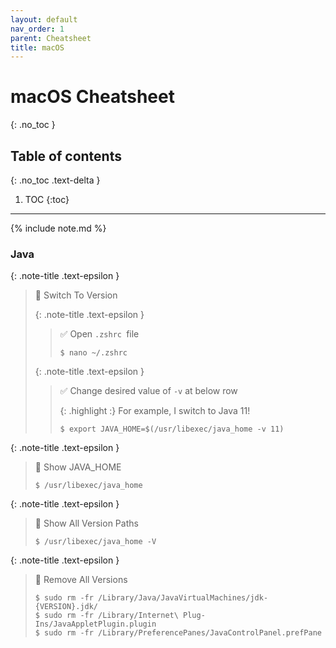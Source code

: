 ```yaml
---
layout: default
nav_order: 1
parent: Cheatsheet
title: macOS
---
```


# macOS Cheatsheet
{: .no_toc }

## Table of contents
{: .no_toc .text-delta }

1. TOC
{:toc}
---

{% include note.md %}

### Java

{: .note-title .text-epsilon }
> 🔲 Switch To Version
>
> {: .note-title .text-epsilon }
>> ✅ Open `.zshrc `file
>>
>> `$ nano ~/.zshrc`
>
> {: .note-title .text-epsilon }
>> ✅ Change desired value of `-v` at below row
>>
>> {: .highlight :}
>> For example, I switch to Java 11!
>>
>> `$ export JAVA_HOME=$(/usr/libexec/java_home -v 11)`

{: .note-title .text-epsilon }
> 🔲 Show JAVA_HOME
>
> `$ /usr/libexec/java_home`

{: .note-title .text-epsilon }
> 🔲 Show All Version Paths
>
> `$ /usr/libexec/java_home -V`

{: .note-title .text-epsilon }
> 🔲 Remove All Versions
>
> `$ sudo rm -fr /Library/Java/JavaVirtualMachines/jdk-{VERSION}.jdk/`<br>
> `$ sudo rm -fr /Library/Internet\ Plug-Ins/JavaAppletPlugin.plugin`<br>
> `$ sudo rm -fr /Library/PreferencePanes/JavaControlPanel.prefPane`
